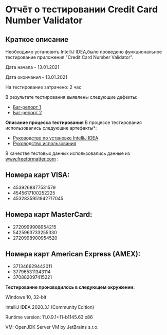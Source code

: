 # Отчёт о тестировании Credit Card Number Validator

## Краткое описание
<p>Необходимо установить IntelliJ IDEA,было проведено функциональное тестирование приложения "Credit Card Number Validator".
<p>Дата начала - 13.01.2021
<p>Дата окончания - 13.01.2021

На тестирование затрачено: 2 час

В результате тестирования выявлены следующие дефекты:

* <a href="https://github.com/aov4in/Card-Validator/issues/3#issue-787163126">Баг-репорт 1</a>
* <a href="https://github.com/aov4in/Card-Validator/issues/2#issue-786815755">Баг-репорт 2</a>


<b>Описание процесса тестирования</b>
В процессе тестирования использовались следующие артефакты*:
* <a href="https://github.com/netology-code/javaqa-homeworks/blob/master/intro/idea.md">Руководство по установке IntelliJ IDEA</a>
* <a href="https://github.com/netology-code/javaqa-homeworks/blob/master/intro/user-manual.md">Руководство использования</a>

В качестве тестовых данных использовались данные из <a href="https://www.freeformatter.com/credit-card-number-generator-validator.html">www.freeformatter.com</a> :
## Номера карт VISA:
* 4539268877531579
* 4545617100252225
* 4532835951942717045
## Номера карт MasterCard:
* 2720999908954215
* 5425963733255330
* 2720998900954520
## Номера карт American Express (AMEX):
* 371346629442011
* 377965311343114
* 370882097415221


<b>Тестирование производилось в следующем окружении:</b> 
<p>Windows 10, 32-bit
<p>IntelliJ IDEA 2020.3.1 (Community Edition)
<p>Runtime version: 11.0.9.1+11-b1145.63 x86
<p>VM: OpenJDK Server VM by JetBrains s.r.o.